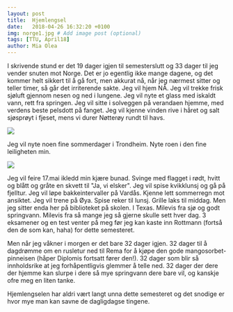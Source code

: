 ```yaml
---
layout: post
title:  Hjemlengsel
date:   2018-04-26 16:32:20 +0100
img: norge1.jpg # Add image post (optional)
tags: [TTU, April18]
author: Mia Olea 
---
```

I skrivende stund er det 19 dager igjen til semesterslutt og 33 dager til jeg vender snuten mot Norge. Det er jo egentlig ikke mange dagene, og det kommer helt sikkert til å gå fort, men akkurat nå, når jeg nærmest sitter og teller timer, så går det irriterende sakte. Jeg vil hjem NÅ. Jeg vil trekke frisk sjøluft gjennom nesen og ned i lungene. Jeg vil nyte et glass med iskaldt vann, rett fra springen. Jeg vil sitte i solveggen på verandaen hjemme, med verdens beste pelsdott på fanget. Jeg vil kjenne vinden rive i håret og salt sjøsprøyt i fjeset, mens vi durer Nøtterøy rundt til havs. 

![]({{site.baseurl}}/assets/img/norge5.jpg)

Jeg vil nyte noen fine sommerdager i Trondheim. Nyte roen i den fine leiligheten min. 

![]({{site.baseurl}}/assets/img/norge2.jpg)


Jeg vil feire 17.mai ikledd min kjære bunad. Svinge med flagget i rødt, hvitt og blått og gråte en skvett til "Ja, vi elsker". Jeg vil spise kvikklunsj og gå på fjelltur. Jeg vil løpe bakkeintervaller på Vardås. Kjenne lett sommerregn mot ansiktet. Jeg vil trene på Øya. Spise reker til lunsj. Grille laks til middag. Men jeg sitter enda her på biblioteket på skolen. I Texas. Milevis fra sjø og godt springvann. Milevis fra så mange jeg så gjerne skulle sett hver dag. 3 eksamener og en test venter på meg før jeg kan kaste inn Rottmann (fortså den de som kan, haha) for dette semesteret. 

Men når jeg våkner i morgen er det bare 32 dager igjen. 32 dager til å dagdrømme om en rusletur ned til Rema for å kjøpe den gode mangosorbet-pinneisen (håper Diplomis fortsatt fører den!). 32 dager som blir så innholdsrike at jeg forhåpentligvis glemmer å telle ned. 32 dager der dere der hjemme kan slurpe i dere så mye springvann dere bare vil, og kanskje ofre meg en liten tanke. 

Hjemlengselen har aldri vært langt unna dette semesteret og det snodige er hvor mye man kan savne de dagligdagse tingene.

